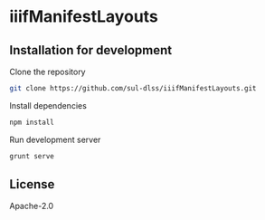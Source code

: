 # iiifManifestLayouts

## Installation for development

Clone the repository
```sh
git clone https://github.com/sul-dlss/iiifManifestLayouts.git
```

Install dependencies
```sh
npm install
```

Run development server
```sh
grunt serve
```


## License
Apache-2.0
